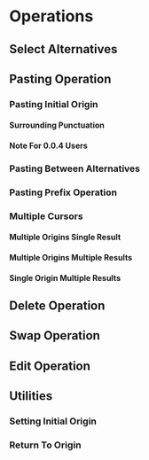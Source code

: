 # Operations

## Select Alternatives 


## Pasting Operation

### Pasting Initial Origin

#### Surrounding Punctuation

#### Note For 0.0.4 Users


### Pasting Between Alternatives

### Pasting Prefix Operation

### Multiple Cursors

#### Multiple Origins Single Result

#### Multiple Origins Multiple Results

#### Single Origin Multiple Results



## Delete Operation


## Swap Operation

## Edit Operation

## Utilities 

### Setting Initial Origin

### Return To Origin

